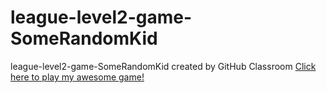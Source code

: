# league-level2-game-SomeRandomKid
league-level2-game-SomeRandomKid created by GitHub Classroom
<a href="https://github.com/League-level2-student/league-level2-game-SomeRandomKid/blob/master/Flappy%20Bird.jar?raw=true">Click here to play my awesome game!</a>
